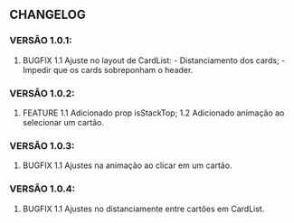 ## CHANGELOG

### VERSÃO 1.0.1:

1. BUGFIX
    1.1 Ajuste no layout de CardList: 
        - Distanciamento dos cards;
        - Impedir que os cards sobreponham o header.

### VERSÃO 1.0.2:

1. FEATURE
    1.1 Adicionado prop isStackTop;
    1.2 Adicionado animação ao selecionar um cartão.

### VERSÃO 1.0.3:

1. BUGFIX
    1.1 Ajustes na animação ao clicar em um cartão.

### VERSÃO 1.0.4:

1. BUGFIX
    1.1 Ajustes no distanciamente entre cartões em CardList.